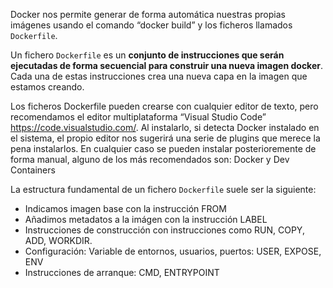 Docker nos permite generar de forma automática nuestras propias imágenes usando el comando “docker build” y los ficheros llamados `Dockerfile`.

Un fichero `Dockerfile` es un **conjunto de instrucciones que serán ejecutadas de forma secuencial para construir una nueva imagen docker**. Cada una de estas instrucciones crea una nueva capa en la imagen que estamos creando. 

Los ficheros Dockerfile pueden crearse con cualquier editor de texto, pero recomendamos el editor
multiplataforma “Visual Studio Code” https://code.visualstudio.com/.
Al instalarlo, si detecta Docker instalado en el sistema, el propio editor nos sugerirá una serie de
plugins que merece la pena instalarlos. En cualquier caso se pueden instalar posterioremente de forma manual, alguno de los más recomendados son: Docker y Dev Containers

La estructura fundamental de un fichero `Dockerfile` suele ser la siguiente:

* Indicamos imagen base con la instrucción FROM
* Añadimos metadatos a la imágen con la instrucción LABEL
* Instrucciones de construcción con instrucciones como RUN, COPY, ADD, WORKDIR.
* Configuración: Variable de entornos, usuarios, puertos: USER, EXPOSE, ENV
* Instrucciones de arranque: CMD, ENTRYPOINT
